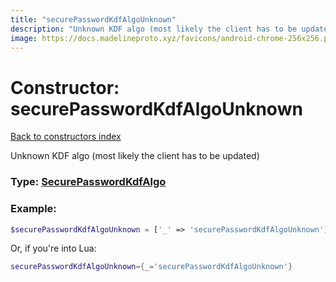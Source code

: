 ```yaml
---
title: "securePasswordKdfAlgoUnknown"
description: "Unknown KDF algo (most likely the client has to be updated)"
image: https://docs.madelineproto.xyz/favicons/android-chrome-256x256.png
---
```

# Constructor: securePasswordKdfAlgoUnknown  
[Back to constructors index](index.md)



Unknown KDF algo (most likely the client has to be updated)




### Type: [SecurePasswordKdfAlgo](../types/SecurePasswordKdfAlgo.md)


### Example:

```php
$securePasswordKdfAlgoUnknown = ['_' => 'securePasswordKdfAlgoUnknown'];
```  


Or, if you're into Lua:

```lua
securePasswordKdfAlgoUnknown={_='securePasswordKdfAlgoUnknown'}

```



